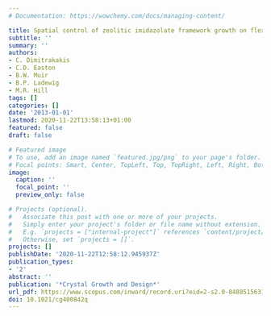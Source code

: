 ```yaml
---
# Documentation: https://wowchemy.com/docs/managing-content/

title: Spatial control of zeolitic imidazolate framework growth on flexible substrates
subtitle: ''
summary: ''
authors:
- C. Dimitrakakis
- C.D. Easton
- B.W. Muir
- B.P. Ladewig
- M.R. Hill
tags: []
categories: []
date: '2013-01-01'
lastmod: 2020-11-22T13:58:13+01:00
featured: false
draft: false

# Featured image
# To use, add an image named `featured.jpg/png` to your page's folder.
# Focal points: Smart, Center, TopLeft, Top, TopRight, Left, Right, BottomLeft, Bottom, BottomRight.
image:
  caption: ''
  focal_point: ''
  preview_only: false

# Projects (optional).
#   Associate this post with one or more of your projects.
#   Simply enter your project's folder or file name without extension.
#   E.g. `projects = ["internal-project"]` references `content/project/deep-learning/index.md`.
#   Otherwise, set `projects = []`.
projects: []
publishDate: '2020-11-22T12:58:12.945937Z'
publication_types:
- '2'
abstract: ''
publication: '*Crystal Growth and Design*'
url_pdf: https://www.scopus.com/inward/record.uri?eid=2-s2.0-84885156318&doi=10.1021%2fcg400842q&partnerID=40&md5=cd5407f3292af48fe88e8524cc81051a
doi: 10.1021/cg400842q
---
```

